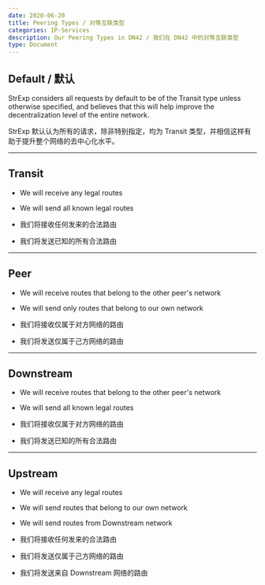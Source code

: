 ```yaml
---
date: 2020-06-20
title: Peering Types / 对等互联类型
categories: IP-Services
description: Our Peering Types in DN42 / 我们在 DN42 中的对等互联类型
type: Document
---
```


## Default / 默认

StrExp considers all requests by default to be of the Transit type unless otherwise specified, and believes that this will help improve the decentralization level of the entire network.

StrExp 默认认为所有的请求，除非特别指定，均为 Transit 类型，并相信这样有助于提升整个网络的去中心化水平。

---

## Transit

- We will receive any legal routes
- We will send all known legal routes

- 我们将接收任何发来的合法路由
- 我们将发送已知的所有合法路由

---

## Peer

- We will receive routes that belong to the other peer's network
- We will send only routes that belong to our own network

- 我们将接收仅属于对方网络的路由
- 我们将发送仅属于己方网络的路由

---

## Downstream

- We will receive routes that belong to the other peer's network
- We will send all known legal routes

- 我们将接收仅属于对方网络的路由
- 我们将发送已知的所有合法路由

---

## Upstream

- We will receive any legal routes
- We will send routes that belong to our own network
- We will send routes from Downstream network

- 我们将接收任何发来的合法路由
- 我们将发送仅属于己方网络的路由
- 我们将发送来自 Downstream 网络的路由
